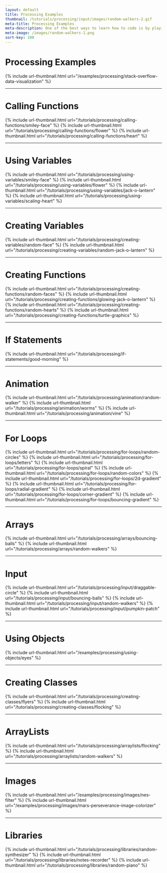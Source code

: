 ```yaml
---
layout: default
title: Processing Examples
thumbnail: /tutorials/processing/input/images/random-walkers-2.gif
meta-title: Processing Examples
meta-description: One of the best ways to learn how to code is by playing around. Here are some examples that help you do that.
meta-image: /images/random-walkers-1.png
sort-key: 100
---
```


# Processing Examples

{% include url-thumbnail.html url="/examples/processing/stack-overflow-data-visualization" %}

---

# Calling Functions

{% include url-thumbnail.html url="/tutorials/processing/calling-functions/smiley-face" %}
{% include url-thumbnail.html url="/tutorials/processing/calling-functions/flower" %}
{% include url-thumbnail.html url="/tutorials/processing/calling-functions/heart" %}

---

# Using Variables

{% include url-thumbnail.html url="/tutorials/processing/using-variables/smiley-face" %}
{% include url-thumbnail.html url="/tutorials/processing/using-variables/flower" %}
{% include url-thumbnail.html url="/tutorials/processing/using-variables/jack-o-lantern" %}
{% include url-thumbnail.html url="/tutorials/processing/using-variables/scaling-heart" %}

---

# Creating Variables

{% include url-thumbnail.html url="/tutorials/processing/creating-variables/random-face" %}
{% include url-thumbnail.html url="/tutorials/processing/creating-variables/random-jack-o-lantern" %}

---

# Creating Functions

{% include url-thumbnail.html url="/tutorials/processing/creating-functions/random-faces" %}
{% include url-thumbnail.html url="/tutorials/processing/creating-functions/glowing-jack-o-lantern" %}
{% include url-thumbnail.html url="/tutorials/processing/creating-functions/random-hearts" %}
{% include url-thumbnail.html url="/tutorials/processing/creating-functions/turtle-graphics" %}

---

# If Statements

{% include url-thumbnail.html url="/tutorials/processing/if-statements/good-morning" %}

---

# Animation

{% include url-thumbnail.html url="/tutorials/processing/animation/random-walker" %}
{% include url-thumbnail.html url="/tutorials/processing/animation/worms" %}
{% include url-thumbnail.html url="/tutorials/processing/animation/vine" %}

---

# For Loops

{% include url-thumbnail.html url="/tutorials/processing/for-loops/random-circles" %}
{% include url-thumbnail.html url="/tutorials/processing/for-loops/letters" %}
{% include url-thumbnail.html url="/tutorials/processing/for-loops/spiral" %}
{% include url-thumbnail.html url="/tutorials/processing/for-loops/random-colors" %}
{% include url-thumbnail.html url="/tutorials/processing/for-loops/2d-gradient" %}
{% include url-thumbnail.html url="/tutorials/processing/for-loops/radial-gradient" %}
{% include url-thumbnail.html url="/tutorials/processing/for-loops/corner-gradient" %}
{% include url-thumbnail.html url="/tutorials/processing/for-loops/bouncing-gradient" %}

---

# Arrays

{% include url-thumbnail.html url="/tutorials/processing/arrays/bouncing-balls" %}
{% include url-thumbnail.html url="/tutorials/processing/arrays/random-walkers" %}

---

# Input

{% include url-thumbnail.html url="/tutorials/processing/input/draggable-circle" %}
{% include url-thumbnail.html url="/tutorials/processing/input/bouncing-balls" %}
{% include url-thumbnail.html url="/tutorials/processing/input/random-walkers" %}
{% include url-thumbnail.html url="/tutorials/processing/input/pumpkin-patch" %}

---

# Using Objects

{% include url-thumbnail.html url="/examples/processing/using-objects/eyes" %}

---

# Creating Classes

{% include url-thumbnail.html url="/tutorials/processing/creating-classes/flyers" %}
{% include url-thumbnail.html url="/tutorials/processing/creating-classes/flocking" %}

---

# ArrayLists

{% include url-thumbnail.html url="/tutorials/processing/arraylists/flocking" %}
{% include url-thumbnail.html url="/tutorials/processing/arraylists/random-walkers" %}

---

# Images

{% include url-thumbnail.html url="/examples/processing/images/nes-filter" %}
{% include url-thumbnail.html url="/examples/processing/images/mars-perseverance-image-colorizer" %}

---

# Libraries

{% include url-thumbnail.html url="/tutorials/processing/libraries/random-synthesizer" %}
{% include url-thumbnail.html url="/tutorials/processing/libraries/notes-recorder" %}
{% include url-thumbnail.html url="/tutorials/processing/libraries/random-piano" %}
